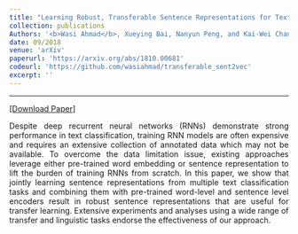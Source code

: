 ```yaml
---
title: "Learning Robust, Transferable Sentence Representations for Text Classification"
collection: publications
Authors: '<b>Wasi Ahmad</b>, Xueying Bai, Nanyun Peng, and Kai-Wei Chang.'
date: 09/2018
venue: 'arXiv'
paperurl: 'https://arxiv.org/abs/1810.00681'
codeurl: 'https://github.com/wasiahmad/transferable_sent2vec'
excerpt: ''
---
```

---
<a href='https://arxiv.org/pdf/1810.00681.pdf' target="_blank">[Download Paper]</a>

<p align="justify">
Despite deep recurrent neural networks (RNNs) demonstrate strong performance in text classification, training RNN models are 
often expensive and requires an extensive collection of annotated data which may not be available. To overcome the data 
limitation issue, existing approaches leverage either pre-trained word embedding or sentence representation to lift the 
burden of training RNNs from scratch. In this paper, we show that jointly learning sentence representations from multiple 
text classification tasks and combining them with pre-trained word-level and sentence level encoders result in robust 
sentence representations that are useful for transfer learning. Extensive experiments and analyses using a wide range of 
transfer and linguistic tasks endorse the effectiveness of our approach.
</p>
